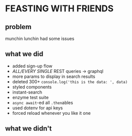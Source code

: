 # FEASTING WITH FRIENDS

## problem

munchin lunchin had some issues

## what we did

- added sign-up flow
- _ALL/EVERY SINGLE_ REST queries -> graphql
- more params to display in search results
- deleted 300+ `console.log('this is the data: ', data)`
- styled components
- instant-search
- enzyme test suite
- `async await`-ed all `.then`ables
- used dotenv for api keys
- forced reload whenever you like it one

## what we didn't